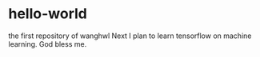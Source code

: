 # hello-world
the first repository of wanghwl
Next I plan to learn tensorflow on machine learning. God bless me.
